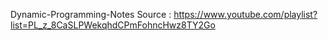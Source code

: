 Dynamic-Programming-Notes
Source : https://www.youtube.com/playlist?list=PL_z_8CaSLPWekqhdCPmFohncHwz8TY2Go
